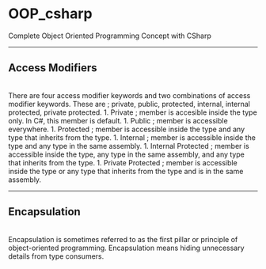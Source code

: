 # OOP_csharp
Complete Object Oriented Programming Concept with CSharp
<hr>
<h2>Access Modifiers</h2><br>
There are four access modifier keywords and two combinations of access modifier keywords. These are ; private, public, protected, internal, internal protected, private protected.
1. Private ; member is accesible inside the type only. In C#, this member is default.
1. Public ; member is accessible everywhere.
1. Protected ; member is accessible inside the type and any type that inherits from the type.
1. Internal ; member is accessible inside the type and any type in the same assembly.
1. Internal Protected ; member is accessible inside the type, any type in the same assembly, and any type that inherits from the type.
1. Private Protected ; member is accessible inside the type or any type that inherits from the type and is in the same assembly.
<hr>
<h2>Encapsulation</h2><br>
Encapsulation is sometimes referred to as the first pillar or principle of object-oriented programming. Encapsulation means hiding unnecessary details from type consumers.
